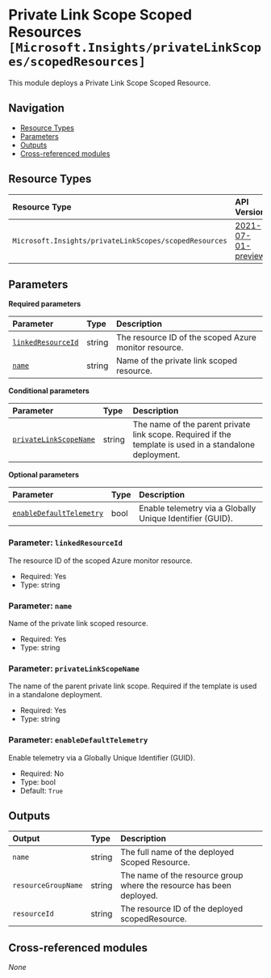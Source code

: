 # Private Link Scope Scoped Resources `[Microsoft.Insights/privateLinkScopes/scopedResources]`

This module deploys a Private Link Scope Scoped Resource.

## Navigation

- [Resource Types](#Resource-Types)
- [Parameters](#Parameters)
- [Outputs](#Outputs)
- [Cross-referenced modules](#Cross-referenced-modules)

## Resource Types

| Resource Type | API Version |
| :-- | :-- |
| `Microsoft.Insights/privateLinkScopes/scopedResources` | [2021-07-01-preview](https://learn.microsoft.com/en-us/azure/templates/Microsoft.Insights/2021-07-01-preview/privateLinkScopes/scopedResources) |

## Parameters

**Required parameters**

| Parameter | Type | Description |
| :-- | :-- | :-- |
| [`linkedResourceId`](#parameter-linkedresourceid) | string | The resource ID of the scoped Azure monitor resource. |
| [`name`](#parameter-name) | string | Name of the private link scoped resource. |

**Conditional parameters**

| Parameter | Type | Description |
| :-- | :-- | :-- |
| [`privateLinkScopeName`](#parameter-privatelinkscopename) | string | The name of the parent private link scope. Required if the template is used in a standalone deployment. |

**Optional parameters**

| Parameter | Type | Description |
| :-- | :-- | :-- |
| [`enableDefaultTelemetry`](#parameter-enabledefaulttelemetry) | bool | Enable telemetry via a Globally Unique Identifier (GUID). |

### Parameter: `linkedResourceId`

The resource ID of the scoped Azure monitor resource.

- Required: Yes
- Type: string

### Parameter: `name`

Name of the private link scoped resource.

- Required: Yes
- Type: string

### Parameter: `privateLinkScopeName`

The name of the parent private link scope. Required if the template is used in a standalone deployment.

- Required: Yes
- Type: string

### Parameter: `enableDefaultTelemetry`

Enable telemetry via a Globally Unique Identifier (GUID).

- Required: No
- Type: bool
- Default: `True`


## Outputs

| Output | Type | Description |
| :-- | :-- | :-- |
| `name` | string | The full name of the deployed Scoped Resource. |
| `resourceGroupName` | string | The name of the resource group where the resource has been deployed. |
| `resourceId` | string | The resource ID of the deployed scopedResource. |

## Cross-referenced modules

_None_
